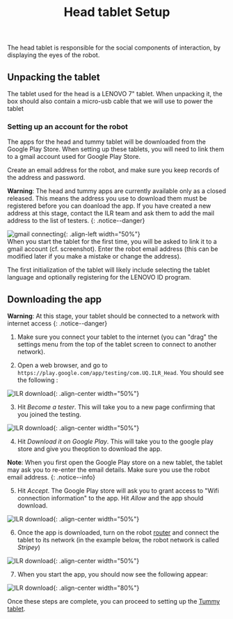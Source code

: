 ﻿---
title: "Head tablet Setup"
permalink: /head_setup/
excerpt: "How to quickly install and setup the head tablet for use in the Indigenous Language Robots project."


toc: true
toc_icon: "clipboard-list"
toc_label: "Steps"
toc_sticky: true
---

The head tablet is responsible for the social components of interaction, by displaying the eyes of the robot. 

## Unpacking the tablet

The tablet used for the head is a LENOVO 7" tablet. When unpacking it, the box should also contain a micro-usb cable that we will use to power the tablet

### Setting up an account for the robot

The apps for the head and tummy tablet will be downloaded from the Google Play Store. When setting up these tablets, you will need to link them to a gmail account used for Google Play Store. 

Create an email address for the robot, and make sure you keep records of the address and password. 

**Warning**: The head and tummy apps are currently available only as a closed released. This means the address you use to download them must be registered before you can doanload the app. If you have created a new address at this stage, contact the ILR team and ask them to add the mail address to the list of testers.
{: .notice--danger}

![gmail connecting](/ILR/assets/head/1.png){: .align-left width="50%"}  
When you start the tablet for the first time, you will be asked to link it to a gmail account (cf. screenshot). Enter the robot email address (this can be modified later if you make a mistake or change the address).

The first initialization of the tablet will likely include selecting the tablet language and optionally registering for the LENOVO ID program. 

## Downloading the app

**Warning**: At this stage, your tablet should be connected to a network with internet access
{: .notice--danger}

1. Make sure you connect your tablet to the internet (you can "drag" the settings menu from the top of the tablet screen to connect to another network).

2. Open a web browser, and go to `https://play.google.com/app/testing/com.UQ.ILR_Head`. You should see the following :

![ILR download](/ILR/assets/head/6.png){: .align-center width="50%"}

3. Hit *Become a tester*. This will take you to a new page confirming that you joined the testing.

![ILR download](/ILR/assets/head/7.png){: .align-center width="50%"}

4. Hit *Download it on Google Play*. This will take you to the google play store and give you theoption to download the app.

**Note**: When you first open the Google Play store on a new tablet, the tablet may ask you to re-enter the email details. Make sure you use the robot email address.
{: .notice--info}

5. Hit *Accept*. The Google Play store will ask you to grant access to "Wifi connection information" to the app. Hit *Allow* and the app should download.

![ILR download](/ILR/assets/head/9.png){: .align-center width="50%"}

6. Once the app is downloaded, turn on the robot [router](/ILR/router_setup) and connect the tablet to its network (in the example below, the robot network is called *Stripey*)

![ILR download](/ILR/assets/head/11.png){: .align-center width="50%"}

7. When you start the app, you should now see the following appear:

![ILR download](/ILR/assets/head/12.png){: .align-center width="80%"}

Once these steps are complete, you can proceed to setting up the [Tummy tablet](/ILR/tummy_setup).
